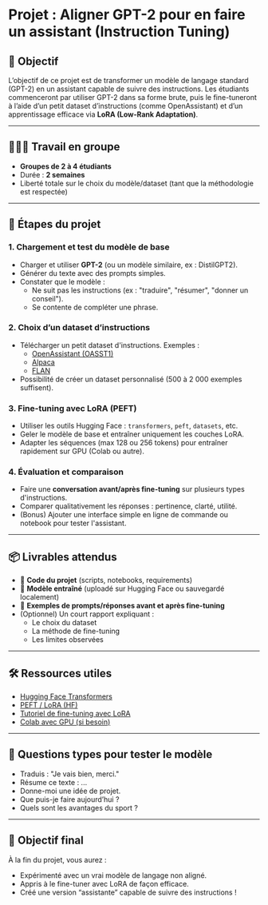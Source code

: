 # Projet : Aligner GPT-2 pour en faire un assistant (Instruction Tuning)

## 🎯 Objectif

L’objectif de ce projet est de transformer un modèle de langage standard (GPT-2) en un assistant capable de suivre des instructions. Les étudiants commenceront par utiliser GPT-2 dans sa forme brute, puis le fine-tuneront à l’aide d’un petit dataset d’instructions (comme OpenAssistant) et d’un apprentissage efficace via **LoRA (Low-Rank Adaptation)**.

---

## 🧑‍🤝‍🧑 Travail en groupe

- **Groupes de 2 à 4 étudiants**
- Durée : **2 semaines**
- Liberté totale sur le choix du modèle/dataset (tant que la méthodologie est respectée)

---

## 🧩 Étapes du projet

### 1. Chargement et test du modèle de base

- Charger et utiliser **GPT-2** (ou un modèle similaire, ex : DistilGPT2).
- Générer du texte avec des prompts simples.
- Constater que le modèle :
  - Ne suit pas les instructions (ex : "traduire", "résumer", "donner un conseil").
  - Se contente de compléter une phrase.

### 2. Choix d’un dataset d’instructions

- Télécharger un petit dataset d'instructions. Exemples :
  - [OpenAssistant (OASST1)](https://huggingface.co/datasets/OpenAssistant/oasst1)
  - [Alpaca](https://huggingface.co/datasets/tatsu-lab/alpaca)
  - [FLAN](https://huggingface.co/datasets/Hello-SimpleAI/HC3)
- Possibilité de créer un dataset personnalisé (500 à 2 000 exemples suffisent).

### 3. Fine-tuning avec LoRA (PEFT)

- Utiliser les outils Hugging Face : `transformers`, `peft`, `datasets`, etc.
- Geler le modèle de base et entraîner uniquement les couches LoRA.
- Adapter les séquences (max 128 ou 256 tokens) pour entraîner rapidement sur GPU (Colab ou autre).

### 4. Évaluation et comparaison

- Faire une **conversation avant/après fine-tuning** sur plusieurs types d'instructions.
- Comparer qualitativement les réponses : pertinence, clarté, utilité.
- (Bonus) Ajouter une interface simple en ligne de commande ou notebook pour tester l'assistant.

---

## 📦 Livrables attendus

- 📁 **Code du projet** (scripts, notebooks, requirements)
- 🧠 **Modèle entraîné** (uploadé sur Hugging Face ou sauvegardé localement)
- 📄 **Exemples de prompts/réponses avant et après fine-tuning**
- (Optionnel) Un court rapport expliquant :
  - Le choix du dataset
  - La méthode de fine-tuning
  - Les limites observées

---

## 🛠️ Ressources utiles

- [Hugging Face Transformers](https://huggingface.co/docs/transformers/index)
- [PEFT / LoRA (HF)](https://github.com/huggingface/peft)
- [Tutoriel de fine-tuning avec LoRA](https://huggingface.co/docs/peft/quicktour)
- [Colab avec GPU (si besoin)](https://colab.research.google.com/)

---

## 💬 Questions types pour tester le modèle

- Traduis : "Je vais bien, merci."
- Résume ce texte : ...
- Donne-moi une idée de projet.
- Que puis-je faire aujourd’hui ?
- Quels sont les avantages du sport ?

---

## 🤖 Objectif final

À la fin du projet, vous aurez :
- Expérimenté avec un vrai modèle de langage non aligné.
- Appris à le fine-tuner avec LoRA de façon efficace.
- Créé une version “assistante” capable de suivre des instructions !